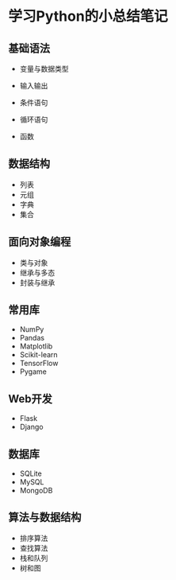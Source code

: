 # 学习Python的小总结笔记

## 基础语法

- 变量与数据类型

- 输入输出
- 条件语句
- 循环语句
- 函数

## 数据结构

- 列表
- 元组
- 字典
- 集合

## 面向对象编程

- 类与对象
- 继承与多态
- 封装与继承

## 常用库

- NumPy
- Pandas
- Matplotlib
- Scikit-learn
- TensorFlow
- Pygame

## Web开发

- Flask
- Django

## 数据库

- SQLite
- MySQL
- MongoDB

## 算法与数据结构

- 排序算法
- 查找算法
- 栈和队列
- 树和图